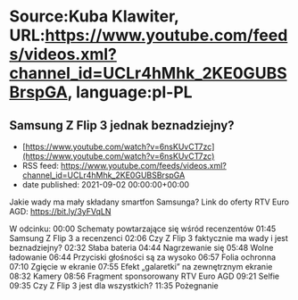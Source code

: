 # Source:Kuba Klawiter, URL:https://www.youtube.com/feeds/videos.xml?channel_id=UCLr4hMhk_2KE0GUBSBrspGA, language:pl-PL

## Samsung Z Flip 3 jednak beznadziejny?
 - [https://www.youtube.com/watch?v=6nsKUvCT7zc](https://www.youtube.com/watch?v=6nsKUvCT7zc)
 - RSS feed: https://www.youtube.com/feeds/videos.xml?channel_id=UCLr4hMhk_2KE0GUBSBrspGA
 - date published: 2021-09-02 00:00:00+00:00

Jakie wady ma mały składany smartfon Samsunga?
Link do oferty RTV Euro AGD: https://bit.ly/3yFVqLN

W odcinku:
00:00 Schematy powtarzające się wśród recenzentów
01:45 Samsung Z Flip 3 a recenzenci
02:06 Czy Z Flip 3 faktycznie ma wady i jest beznadziejny?
02:32 Słaba bateria
04:44 Nagrzewanie się
05:48 Wolne ładowanie
06:44 Przyciski głośności są za wysoko
06:57 Folia ochronna
07:10 Zgięcie w ekranie
07:55 Efekt „galaretki” na zewnętrznym ekranie
08:32 Kamery
08:56 Fragment sponsorowany RTV Euro AGD
09:21 Selfie
09:35 Czy Z Flip 3 jest dla wszystkich?
11:35 Pożegnanie

